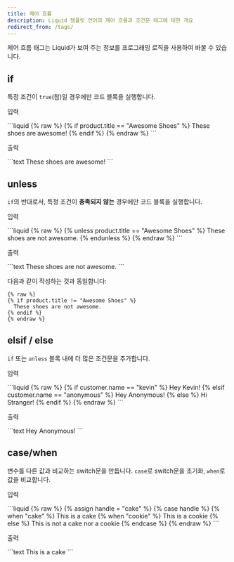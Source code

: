 ```yaml
---
title: 제어 흐름
description: Liquid 템플릿 언어의 제어 흐름과 조건문 태그에 대한 개요
redirect_from: /tags/
---
```


제어 흐름 태그는 Liquid가 보여 주는 정보를 프로그래밍 로직을 사용하여 바꿀 수 있습니다.

## if

특정 조건이 `true`(참)일 경우에만 코드 블록을 실행합니다.

<p class="code-label">입력</p>
```liquid
{% raw %}
{% if product.title == "Awesome Shoes" %}
  These shoes are awesome!
{% endif %}
{% endraw %}
```

<p class="code-label">출력</p>
```text
These shoes are awesome!
```

## unless

`if`의 반대로서, 특정 조건이 **충족되지 않는** 경우에만 코드 블록을 실행합니다.

<p class="code-label">입력</p>
```liquid
{% raw %}
{% unless product.title == "Awesome Shoes" %}
  These shoes are not awesome.
{% endunless %}
{% endraw %}
```

<p class="code-label">출력</p>
```text
These shoes are not awesome.
```

다음과 같이 작성하는 것과 동일합니다:

```liquid
{% raw %}
{% if product.title != "Awesome Shoes" %}
  These shoes are not awesome.
{% endif %}
{% endraw %}
```

## elsif / else

`if` 또는 `unless` 블록 내에 더 많은 조건문을 추가합니다.

<p class="code-label">입력</p>
```liquid
{% raw %}
<!-- If customer.name = "anonymous" -->
{% if customer.name == "kevin" %}
  Hey Kevin!
{% elsif customer.name == "anonymous" %}
  Hey Anonymous!
{% else %}
  Hi Stranger!
{% endif %}
{% endraw %}
```

<p class="code-label">출력</p>
```text
Hey Anonymous!
```

## case/when

변수를 다른 값과 비교하는 switch문을 만듭니다. `case`로 switch문을 초기화, `when`로 값을 비교합니다.

<p class="code-label">입력</p>
```liquid
{% raw %}
{% assign handle = "cake" %}
{% case handle %}
  {% when "cake" %}
     This is a cake
  {% when "cookie" %}
     This is a cookie
  {% else %}
     This is not a cake nor a cookie
{% endcase %}
{% endraw %}
```

<p class="code-label">출력</p>
```text
This is a cake
```

